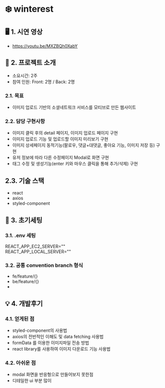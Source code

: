 # ❄️ winterest

## 🖥 1. 시연 영상
- https://youtu.be/MXZBQh0XabY

## 🔖 2. 프로젝트 소개
- 소요시간: 2주
- 참여 인원: Front: 2명 / Back: 2명
### 2.1. 목표
- 이미지 업로드 기반의 소셜네트워크 서비스를 모티브로 만든 웹사이트

### 2.2. 담당 구현사항
- 이미지 클릭 후의 detail 페이지, 이미지 업로드 페이지 구현
- 이미지 업로드 기능 및 업로드할 이미지 미리보기 구현
- 이미지 상세페이지 동적기능(팔로우, 댓글+대댓글, 좋아요 기능, 이미지 저장 등) 구현
- 유저 정보에 따라 다른 수정페이지 Modal로 화면 구현
- 태그 수정 및 생성기능(enter 키와 마우스 클릭을 통해 추가/삭제) 구현

## 2.3. 기술 스택
- react
- axios
- styled-component

## 📎 3. 초기세팅

### 3.1. .env 세팅
REACT_APP_EC2_SERVER="" <br/>
REACT_APP_LOCAL_SERVER=""

### 3.2. 공통 convention branch 형식
- fe/feature/{}
- be/feature/{}
- 
## 💡 4. 개발후기

### 4.1. 얻게된 점
- styled-component의 사용법
- axios의 전반적인 이해도 및 data fetching 사용법
- formData 를 이용한 이미지파일 전송 방법
- react library를 사용하여 이미지 다운로드 기능 사용법

### 4.2. 아쉬운 점
- modal 화면을 반응형으로 만들어보지 못한점
- 디테일한 ui 부분 많이 

